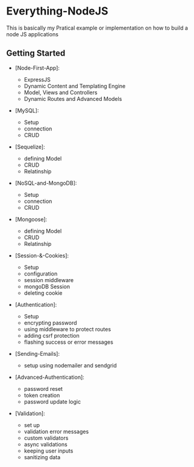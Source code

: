 # Everything-NodeJS

This is basically my Pratical example or implementation on how to build a node JS applications

## Getting Started

- [Node-First-App]:

  - ExpressJS
  - Dynamic Content and Templating Engine
  - Model, Views and Controllers
  - Dynamic Routes and Advanced Models

- [MySQL]:

  - Setup
  - connection
  - CRUD

- [Sequelize]:

  - defining Model
  - CRUD
  - Relatinship

- [NoSQL-and-MongoDB]:

  - Setup
  - connection
  - CRUD

- [Mongoose]:

  - defining Model
  - CRUD
  - Relatinship

- [Session-&-Cookies]:

  - Setup
  - configuration
  - session middleware
  - mongoDB Session
  - deleting cookie

- [Authentication]:

  - Setup
  - encrypting password
  - using middleware to protect routes
  - adding csrf protection
  - flashing success or error messages

- [Sending-Emails]:

  - setup using nodemailer and sendgrid

- [Advanced-Authentication]:

  - password reset
  - token creation
  - password update logic

- [Validation]:
  - set up
  - validation error messages
  - custom validators
  - async validations
  - keeping user inputs
  - sanitizing data
